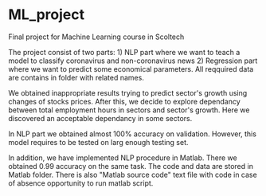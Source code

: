 # ML_project
Final project for Machine Learning course in Scoltech

The project consist of two parts: 1) NLP part where we want to teach a model to classify coronavirus and non-coronavirus news 2) Regression part where we want to predict some economical parameters. All reqquired data are contains in folder with related names.

We obtained inappropriate results trying to predict sector's growth using changes of stocks prices. After this, we decide to explore dependancy between total employment hours in sectors and sector's growth. Here we discovered an acceptable dependancy in some sectors.

In NLP part we obtained almost 100% accuracy on validation. However, this model requires to be tested on larg enough testing set.

In addition, we have implemented NLP procedure in Matlab. There we obtained 0.99 accuracy on the same task. The code and data are stored in Matlab folder. There is also "Matlab source code" text file with code in case of absence opportunity to run matlab script.
